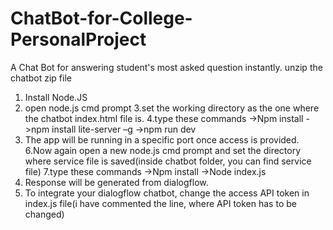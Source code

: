 # ChatBot-for-College-PersonalProject
A Chat Bot for answering student's most asked question instantly.
unzip the chatbot zip file
1. Install Node.JS
2. open node.js cmd prompt
3.set the working directory as the one where the chatbot index.html file is.
4.type these commands
->Npm install
->npm install lite-server –g
->npm run dev
5. The app will be running in a specific port once access is provided.
6.Now again open a new node.js cmd prompt and set the directory where service file is saved(inside chatbot folder, you can find service file)
7.type these commands
->Npm install
->Node index.js
8. Response will be generated from dialogflow.
9. To integrate your dialogflow chatbot, change the access API token in index.js file(i have commented the line, where API token has to be changed)

